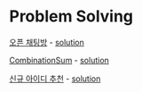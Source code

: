 # Problem Solving

[오픈 채팅방](https://programmers.co.kr/learn/courses/30/lessons/42888) - [solution](https://gist.github.com/lenaios/ccc875c53b172f907ee915b37d1f8f95)

[CombinationSum](https://leetcode.com/problems/combination-sum/) - [solution](https://github.com/lenaios/problem-solving/blob/main/DFS/CombinationSum.swift)

[신규 아이디 추천](https://programmers.co.kr/learn/courses/30/lessons/72410) - [solution](https://github.com/lenaios/problem-solving/blob/main/NewIdRecommand.swift)
